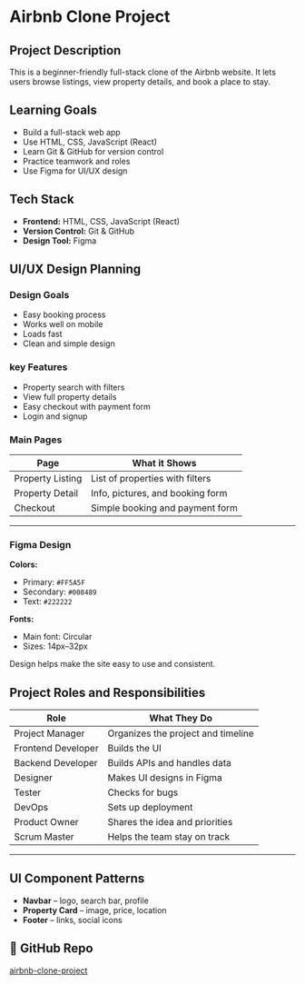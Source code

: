 
#  Airbnb Clone Project

## Project Description

This is a beginner-friendly full-stack clone of the Airbnb website. It lets users browse listings, view property details, and book a place to stay.


## Learning Goals

- Build a full-stack web app
- Use HTML, CSS, JavaScript (React)
- Learn Git & GitHub for version control
- Practice teamwork and roles
- Use Figma for UI/UX design



## Tech Stack

- **Frontend:** HTML, CSS, JavaScript (React)
- **Version Control:** Git & GitHub
- **Design Tool:** Figma


## UI/UX Design Planning

### Design Goals

- Easy booking process  
- Works well on mobile  
- Loads fast  
- Clean and simple design  

### key Features

- Property search with filters  
- View full property details  
- Easy checkout with payment form  
- Login and signup



### Main Pages

| Page                 | What it Shows                         |
|----------------------|----------------------------------------|
| Property Listing     | List of properties with filters        |
| Property Detail      | Info, pictures, and booking form       |
| Checkout             | Simple booking and payment form        |

---

### Figma Design

**Colors:**
- Primary: `#FF5A5F`
- Secondary: `#008489`
- Text: `#222222`

**Fonts:**
- Main font: Circular
- Sizes: 14px–32px

Design helps make the site easy to use and consistent.


## Project Roles and Responsibilities

| Role               | What They Do                         |
|--------------------|---------------------------------------|
| Project Manager    | Organizes the project and timeline    |
| Frontend Developer | Builds the UI                         |
| Backend Developer  | Builds APIs and handles data          |
| Designer           | Makes UI designs in Figma             |
| Tester             | Checks for bugs                       |
| DevOps             | Sets up deployment                    |
| Product Owner      | Shares the idea and priorities        |
| Scrum Master       | Helps the team stay on track          |

---

##  UI Component Patterns

- **Navbar** – logo, search bar, profile
- **Property Card** – image, price, location
- **Footer** – links, social icons



## 📂 GitHub Repo

[airbnb-clone-project](https://github.com/Faith-Meli/airbnb-clone-project/edit/main/README.md)
